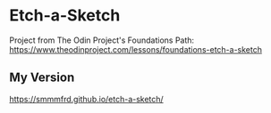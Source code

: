 # Etch-a-Sketch
Project from The Odin Project's Foundations Path:
https://www.theodinproject.com/lessons/foundations-etch-a-sketch

## My Version
https://smmmfrd.github.io/etch-a-sketch/ 
